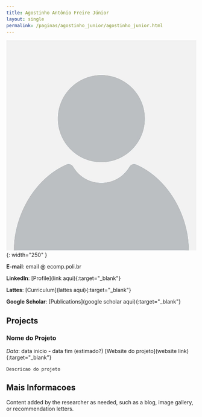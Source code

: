 ```yaml
---
title: Agostinho Antônio Freire Júnior 
layout: single
permalink: /paginas/agostinho_junior/agostinho_junior.html
---
```

!["Agostinho Antônio Freire Júnior"](/assets/paginas/agostinho_junior/foto.jpg){: width="250" }

**E-mail**: email @ ecomp.poli.br

**LinkedIn**: [Profile](link aqui){:target="_blank"} 

**Lattes**: [Curriculum](lattes aqui){:target="_blank"} 

**Google Scholar**: [Publications](google scholar aqui){:target="_blank"} 

## Projects

### Nome do Projeto
  *Data*: data inicio - data fim (estimado?)
    [Website do projeto](website link){:target="_blank"} 
    
    Descricao do projeto

## Mais Informacoes

Content added by the researcher as needed, such as a blog, image gallery, or recommendation letters.